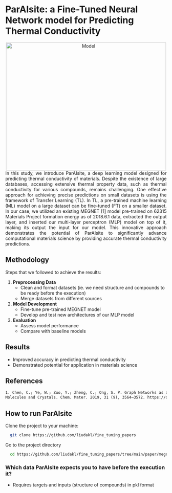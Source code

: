 # ParAIsite: a Fine-Tuned Neural Network model for Predicting Thermal Conductivity


<div align="center">
<img src="https://github.com/liudakl/fine_tuning_papers/blob/main/paper/ParAIsite.png?raw=true" alt="Model" width="500" height="400">
</div>

<div style="text-align: justify;">
In this study, we introduce ParAIsite, a deep learning model designed for predicting thermal conductivity of materials. Despite the existence of large databases, accessing extensive thermal property data, such as thermal conductivity for various compounds, remains challenging. One effective approach for achieving precise predictions on small datasets is using the framework of Transfer Learning (TL). In TL, a pre-trained machine learning (ML) model on a large dataset can be fine-tuned (FT) on a smaller dataset. In our case, we utilized an existing MEGNET [1] model pre-trained on 62315 Materials Project formation energy as of 2018.6.1 data, extracted the output layer, and inserted our multi-layer perceptron (MLP) model on top of it, making its output the input for our model. This innovative approach demonstrates the potential of ParAIsite to significantly advance computational materials science by providing accurate thermal conductivity predictions.
</div>

## Methodology 

Steps that we followed to achieve the results: 

1. **Preprocessing Data**
   - Clean and format datasets (ie. we need structure and compounds to be ready before the execution)
   - Merge datasets from different sources
2. **Model Development**
   - Fine-tune pre-trained MEGNET model 
   - Develop and test new architectures of our MLP model 
3. **Evaluation**
   - Assess model performance
   - Compare with baseline models

## Results

- Improved accuracy in predicting thermal conductivity
- Demonstrated potential for application in materials science

## References

```txt
1. Chen, C.; Ye, W.; Zuo, Y.; Zheng, C.; Ong, S. P. Graph Networks as a Universal Machine Learning Framework for
Molecules and Crystals. Chem. Mater. 2019, 31 (9), 3564–3572. https://doi.org/10.1021/acs.chemmater.9b01294.
```

## How to run ParAIsite

Clone the project to your machine:

```bash
  git clone https://github.com/liudakl/fine_tuning_papers 
```

Go to the project directory

```bash
  cd https://github.com/liudakl/fine_tuning_papers/tree/main/paper/megnet_p31/pytorch/matgl-main/src
```

### Which data ParAIsite expects you to have before the execution it? 

- Requires targets and inputs (structure of compounds) in pkl format



